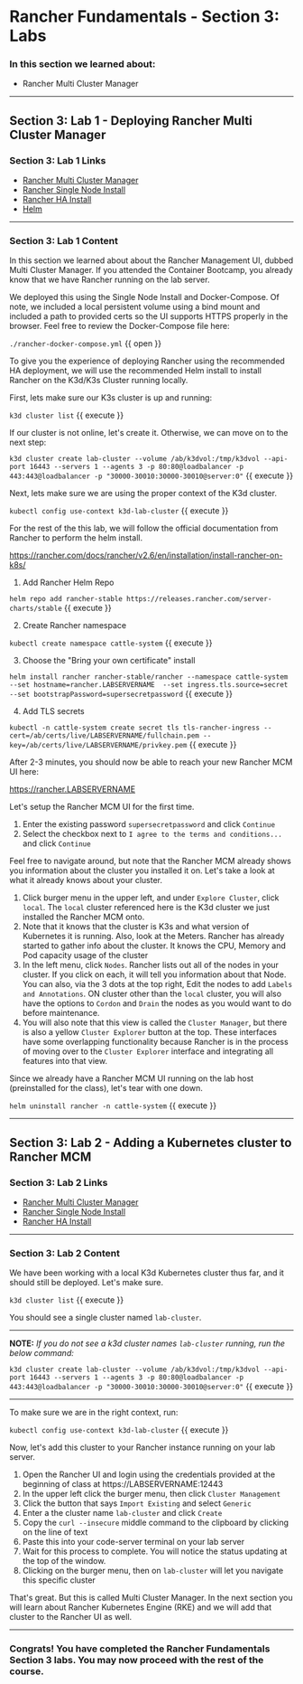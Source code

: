 # Rancher Fundamentals - Section 3: Labs

### In this section we learned about:

* Rancher Multi Cluster Manager

____

## Section 3: Lab 1 - Deploying Rancher Multi Cluster Manager

### Section 3: Lab 1 Links

* [Rancher Multi Cluster Manager](https://rancher.com/products/rancher/)
* [Rancher Single Node Install](https://rancher.com/docs/rancher/v2.6/en/installation/other-installation-methods/single-node-docker/)
* [Rancher HA Install](https://rancher.com/docs/rancher/v2.x/en/installation/install-rancher-on-k8s/)
* [Helm](https://helm.sh/)
____

### Section 3: Lab 1 Content

In this section we learned about about the Rancher Management UI, dubbed Multi Cluster Manager. If you attended the Container Bootcamp, you already know that we have Rancher running on the lab server.

We deployed this using the Single Node Install and Docker-Compose. Of note, we included a local persistent volume using a bind mount and included a path to provided certs so the UI supports HTTPS properly in the browser. Feel free to review the Docker-Compose file here:

`./rancher-docker-compose.yml` {{ open }}

To give you the experience of deploying Rancher using the recommended HA deployment, we will use the recommended Helm install to install Rancher on the K3d/K3s Cluster running locally.

First, lets make sure our K3s cluster is up and running:

`k3d cluster list` {{ execute }}

If our cluster is not online, let's create it.  Otherwise, we can move on to the next step:

`k3d cluster create lab-cluster --volume /ab/k3dvol:/tmp/k3dvol --api-port 16443 --servers 1 --agents 3 -p 80:80@loadbalancer -p 443:443@loadbalancer -p "30000-30010:30000-30010@server:0"` {{ execute }}

Next, lets make sure we are using the proper context of the K3d cluster.

`kubectl config use-context k3d-lab-cluster` {{ execute }}

For the rest of the this lab, we will follow the official documentation from Rancher to perform the helm install.

https://rancher.com/docs/rancher/v2.6/en/installation/install-rancher-on-k8s/

1. Add Rancher Helm Repo

`helm repo add rancher-stable https://releases.rancher.com/server-charts/stable` {{ execute }}

2. Create Rancher namespace

`kubectl create namespace cattle-system` {{ execute }}

3. Choose the "Bring your own certificate" install

`helm install rancher rancher-stable/rancher --namespace cattle-system --set hostname=rancher.LABSERVERNAME  --set ingress.tls.source=secret --set bootstrapPassword=supersecretpassword` {{ execute }}

4. Add TLS secrets

`kubectl -n cattle-system create secret tls tls-rancher-ingress --cert=/ab/certs/live/LABSERVERNAME/fullchain.pem --key=/ab/certs/live/LABSERVERNAME/privkey.pem` {{ execute }}

After 2-3 minutes, you should now be able to reach your new Rancher MCM UI here:

https://rancher.LABSERVERNAME

Let's setup the Rancher MCM UI for the first time.

1. Enter the existing password `supersecretpassword` and click `Continue`
2. Select the checkbox next to `I agree to the terms and conditions...` and click `Continue`

Feel free to navigate around, but note that the Rancher MCM already shows you information about the cluster you installed it on. Let's take a look at what it already knows about your cluster.

1. Click burger menu in the upper left, and under `Explore Cluster`, click `local`. The `local` cluster referenced here is the K3d cluster we just installed the Rancher MCM onto.
2. Note that it knows that the cluster is K3s and what version of Kubernetes it is running. Also, look at the Meters. Rancher has already started to gather info about the cluster. It knows the CPU, Memory and Pod capacity usage of the cluster
3. In the left menu, click `Nodes`. Rancher lists out all of the nodes in your cluster. If you click on each, it will tell you information about that Node. You can also, via the 3 dots at the top right, Edit the nodes to add `Labels and Annotations`. ON cluster other than the `local` cluster, you will also have the options to `Cordon` and `Drain` the nodes as you would want to do before maintenance.
4. You will also note that this view is called the `Cluster Manager`, but there is also a yellow `Cluster Explorer` button at the top. These interfaces have some overlapping functionality because Rancher is in the process of moving over to the `Cluster Explorer` interface and integrating all features into that view.

Since we already have a Rancher MCM UI running on the lab host (preinstalled for the class), let's tear with one down.

`helm uninstall rancher -n cattle-system` {{ execute }}

____

## Section 3: Lab 2 - Adding a Kubernetes cluster to Rancher MCM

### Section 3: Lab 2 Links

* [Rancher Multi Cluster Manager](https://rancher.com/products/rancher/)
* [Rancher Single Node Install](https://rancher.com/docs/rancher/v2.6/en/installation/other-installation-methods/single-node-docker/)
* [Rancher HA Install](https://rancher.com/docs/rancher/v2.6/en/installation/install-rancher-on-k8s/)
____

### Section 3: Lab 2 Content

We have been working with a local K3d Kubernetes cluster thus far, and it should still be deployed. Let's make sure.

`k3d cluster list` {{ execute }}

You should see a single cluster named `lab-cluster`.

____

**NOTE:** *If you do not see a k3d cluster names `lab-cluster` running, run the below command:*

`k3d cluster create lab-cluster --volume /ab/k3dvol:/tmp/k3dvol --api-port 16443 --servers 1 --agents 3 -p 80:80@loadbalancer -p 443:443@loadbalancer -p "30000-30010:30000-30010@server:0"` {{ execute }}
____

To make sure we are in the right context, run:

`kubectl config use-context k3d-lab-cluster` {{ execute }}

Now, let's add this cluster to your Rancher instance running on your lab server.

1. Open the Rancher UI and login using the credentials provided at the beginning of class at https://LABSERVERNAME:12443
2. In the upper left click the burger menu, then click `Cluster Management`
3. Click the button that says `Import Existing` and select `Generic`
4. Enter a the cluster name `lab-cluster` and click `Create`
5. Copy the `curl --insecure` middle command to the clipboard by clicking on the line of text
6. Paste this into your code-server terminal on your lab server
7. Wait for this process to complete. You will notice the status updating at the top of the window.
8. Clicking on the burger menu, then on `lab-cluster` will let you navigate this specific cluster

That's great. But this is called Multi Cluster Manager. In the next section you will learn about Rancher Kubernetes Engine (RKE) and we will add that cluster to the Rancher UI as well.

____

### Congrats! You have completed the Rancher Fundamentals Section 3 labs. You may now proceed with the rest of the course.
